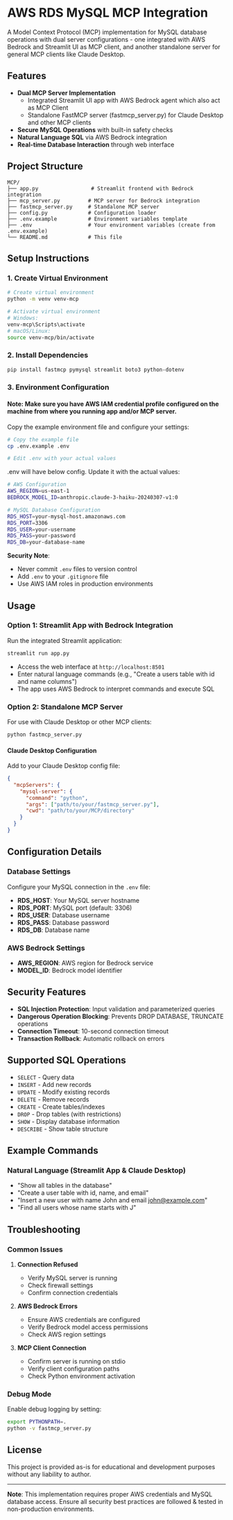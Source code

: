 # AWS RDS MySQL MCP Integration

A Model Context Protocol (MCP) implementation for MySQL database operations with dual server configurations - one integrated with AWS Bedrock and Streamlit UI as MCP client, and another standalone server for general MCP clients like Claude Desktop.

## Features

- **Dual MCP Server Implementation**
  - Integrated Streamlit UI app with AWS Bedrock agent which also act as MCP Client
  - Standalone FastMCP server (fastmcp_server.py) for Claude Desktop and other MCP clients
- **Secure MySQL Operations** with built-in safety checks
- **Natural Language SQL** via AWS Bedrock integration
- **Real-time Database Interaction** through web interface

## Project Structure

```
MCP/
├── app.py                 # Streamlit frontend with Bedrock integration
├── mcp_server.py         # MCP server for Bedrock integration
├── fastmcp_server.py     # Standalone MCP server
├── config.py             # Configuration loader
├── .env.example          # Environment variables template
├── .env                  # Your environment variables (create from .env.example)
└── README.md             # This file
```

## Setup Instructions

### 1. Create Virtual Environment

```bash
# Create virtual environment
python -m venv venv-mcp

# Activate virtual environment
# Windows:
venv-mcp\Scripts\activate
# macOS/Linux:
source venv-mcp/bin/activate
```

### 2. Install Dependencies

```bash
pip install fastmcp pymysql streamlit boto3 python-dotenv
```

### 3. Environment Configuration

#### Note: Make sure you have AWS IAM credential profile configured on the machine from where you running app and/or MCP server.

Copy the example environment file and configure your settings:

```bash
# Copy the example file
cp .env.example .env

# Edit .env with your actual values
```

.env will have below config. Update it with the actual values:

```bash
# AWS Configuration
AWS_REGION=us-east-1
BEDROCK_MODEL_ID=anthropic.claude-3-haiku-20240307-v1:0

# MySQL Database Configuration
RDS_HOST=your-mysql-host.amazonaws.com
RDS_PORT=3306
RDS_USER=your-username
RDS_PASS=your-password
RDS_DB=your-database-name
```

**Security Note**: 
- Never commit `.env` files to version control
- Add `.env` to your `.gitignore` file
- Use AWS IAM roles in production environments

## Usage

### Option 1: Streamlit App with Bedrock Integration

Run the integrated Streamlit application:

```bash
streamlit run app.py
```

- Access the web interface at `http://localhost:8501`
- Enter natural language commands (e.g., "Create a users table with id and name columns")
- The app uses AWS Bedrock to interpret commands and execute SQL

### Option 2: Standalone MCP Server

For use with Claude Desktop or other MCP clients:

```bash
python fastmcp_server.py
```

#### Claude Desktop Configuration

Add to your Claude Desktop config file:

```json
{
  "mcpServers": {
    "mysql-server": {
      "command": "python",
      "args": ["path/to/your/fastmcp_server.py"],
      "cwd": "path/to/your/MCP/directory"
    }
  }
}
```

## Configuration Details

### Database Settings

Configure your MySQL connection in the `.env` file:

- **RDS_HOST**: Your MySQL server hostname
- **RDS_PORT**: MySQL port (default: 3306)
- **RDS_USER**: Database username
- **RDS_PASS**: Database password
- **RDS_DB**: Database name

### AWS Bedrock Settings

- **AWS_REGION**: AWS region for Bedrock service
- **MODEL_ID**: Bedrock model identifier

## Security Features

- **SQL Injection Protection**: Input validation and parameterized queries
- **Dangerous Operation Blocking**: Prevents DROP DATABASE, TRUNCATE operations
- **Connection Timeout**: 10-second connection timeout
- **Transaction Rollback**: Automatic rollback on errors

## Supported SQL Operations

- `SELECT` - Query data
- `INSERT` - Add new records
- `UPDATE` - Modify existing records
- `DELETE` - Remove records
- `CREATE` - Create tables/indexes
- `DROP` - Drop tables (with restrictions)
- `SHOW` - Display database information
- `DESCRIBE` - Show table structure

## Example Commands

### Natural Language (Streamlit App & Claude Desktop)
- "Show all tables in the database"
- "Create a user table with id, name, and email"
- "Insert a new user with name John and email john@example.com"
- "Find all users whose name starts with J"

## Troubleshooting

### Common Issues

1. **Connection Refused**
   - Verify MySQL server is running
   - Check firewall settings
   - Confirm connection credentials

2. **AWS Bedrock Errors**
   - Ensure AWS credentials are configured
   - Verify Bedrock model access permissions
   - Check AWS region settings

3. **MCP Client Connection**
   - Confirm server is running on stdio
   - Verify client configuration paths
   - Check Python environment activation

### Debug Mode

Enable debug logging by setting:
```bash
export PYTHONPATH=.
python -v fastmcp_server.py
```

## License

This project is provided as-is for educational and development purposes without any liability to author.

---

**Note**: This implementation requires proper AWS credentials and MySQL database access. Ensure all security best practices are followed & tested in non-production environments.
